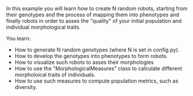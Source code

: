 In this example you will learn how to create N random robots, starting from their genotypes and the process of mapping them into
phenotypes and finally robots in order to asses the "quality" of your initial population and individual morphological traits.

You learn:
- How to generate N random genotypes (where N is set in config.py).
- How to develop the genotypes into phenotypes to form robots.
- How to visualize such robots to asses their morphologies
- How to use the "MorphologicalMeasures" class to calculate different morpholoical traits of individuals.
- How to use such measures to compute population metrics, such as diversity.
